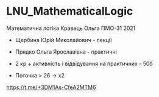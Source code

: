 # LNU_MathematicalLogic
Математична логіка Кравець Ольга ПМО-31 2021

- Щербина Юрій Миколайович - лекції
- Прядко Ольга Ярославівна - практичні

- 2 кр + активність і відвідування на практичних - 50б
- Поточка > 26 -> x2

https://t.me/+3DM1As-CfeA2MTM6
